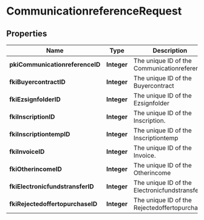 

# CommunicationreferenceRequest

## Properties

Name | Type | Description | Notes
------------ | ------------- | ------------- | -------------
**pkiCommunicationreferenceID** | **Integer** | The unique ID of the Communicationreference |  [optional]
**fkiBuyercontractID** | **Integer** | The unique ID of the Buyercontract |  [optional]
**fkiEzsignfolderID** | **Integer** | The unique ID of the Ezsignfolder |  [optional]
**fkiInscriptionID** | **Integer** | The unique ID of the Inscription. |  [optional]
**fkiInscriptiontempID** | **Integer** | The unique ID of the Inscriptiontemp |  [optional]
**fkiInvoiceID** | **Integer** | The unique ID of the Invoice. |  [optional]
**fkiOtherincomeID** | **Integer** | The unique ID of the Otherincome |  [optional]
**fkiElectronicfundstransferID** | **Integer** | The unique ID of the Electronicfundstransfer |  [optional]
**fkiRejectedoffertopurchaseID** | **Integer** | The unique ID of the Rejectedoffertopurchase |  [optional]




